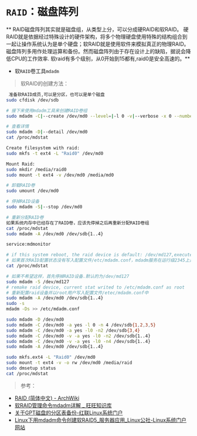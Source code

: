 <link href="../../css/style.css" rel="stylesheet" type="text/css" />


# `RAID`：磁盘阵列

** RAID磁盘阵列其实就是磁盘组，从类型上分，可以分成硬RAID和软RAID。 硬RAID就是依据经过特殊设计的硬件架构，将多个物理硬盘使用特殊的结构组合到一起让操作系统认为是单个硬盘；软RAID就是使用软件来模拟真正的物理RAID。磁盘阵列多用作处理运算和备份。然而磁盘阵列由于存在设计上的缺陷，据说会降低CPU的工作效率.  软raid有多个级别，从0开始到15都有,raid0是安全高速的。**

+ 软`RAID`卷工具`mdadm`

>  软RAID的创建方法：

```Bash
 准备软RAID成员,可以是分区，也可以是单个磁盘
sudo cfdisk /dev/sdb

# 接下来使用mdadm工具来创建RAID卷组
sudo mdadm -C|--create /dev/md0 --level=|-l 0 -v|--verbose -x 0 --number=|-n 4 /dev/sdb{1..4}

# 查看详情
sudo mdadm -D|--detail /dev/md0
cat /proc/mdstat

Create filesystem with raid:
sudo mkfs -t ext4 -L "Raid0" /dev/md0 

Mount Raid:
sudo mkdir /media/raid0
sudo mount -t ext4 -v /dev/md0 /media/md0

# 卸载RAID卷
sudo umount /dev/md0

# 停掉RAID设备
sudo mdadm -S|--stop /dev/md0 

# 重新分配RAID卷
如果系统内存中已经存在了RAID卷，应该先停掉之后再重新分配RAID卷组
cat /proc/mdstat
sudo mdadm -A /dev/md0 /dev/sdb{1..4}

service:mdmonitor 

# if this system reboot, the raid device is default: /dev/md127,execute fllowing command :
# 如果首次RAID配置状态没有写入配置文件/etc/mdadm.conf，mdadm服务在运行级2345上是也是启动的，那么系统重启后默认设备名称为/dev/md127.通过查看/proc/mdstat的信息可以验证这个结果。
cat /proc/mdstat

# 如果不希望这样，首先停掉RAID设备.默认的为/dev/md127
sudo mdadm -S /dev/md127
# remake raid device, current stat writed to /etc/mdadm.conf as root
# 重新配置raid设备并以root用户写入配置文件/etec/mdadm.conf中
sudo mdadm -A /dev/md0 /dev/sdb{1..4}
sudo -s
mdadm -Ds >> /etc/mdadm.conf

```

```Bash
sudo mdadm -D /dev/md0 
sudo mdadm -C /dev/md0 -a yes -l 0 -n 4 /dev/sdb{1,2,3,5} 
sudo mdadm -C /dev/md0 -a yes -l0 -n2 /dev/sdb{3,4} 
sudo mdadm -C /dev/md0 -v -a yes -l0 -n2 /dev/sdb{1..4} 
sudo mdadm -C /dev/md0 -v -a yes -l0 -n4 /dev/sdb{1..4} 
sudo mdadm -A /dev/md0 /dev/sdb{1..4} 

sudo mkfs.ext4 -L "Raid0" /dev/md0
sudo mount -t ext4 -v -o rw /dev/md0 /media/raid
sudo dmsetup status
cat /proc/mdstat
```

> 参考：

+ [RAID (简体中文) - ArchWiki][raid]
+ [软RAID管理命令mdadm详解 _ 旺旺知识库](http://www.toxingwang.com/linux-unix/linux-basic/1048.html)
+ [关于GPT磁盘的分区表备份-红联Linux系统门户](http://www.linuxdiyf.com/viewarticle.php?id=310996)
+ [Linux下用mdadm命令创建软RAID5_服务器应用_Linux公社-Linux系统门户网站](http://www.linuxidc.com/Linux/2012-06/62354.htm)

[raid]: https://wiki.archlinux.org/index.php/RAID_(%E7%AE%80%E4%BD%93%E4%B8%AD%E6%96%87)


